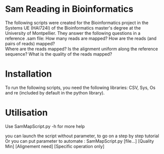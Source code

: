 # Sam Reading in Bioinformatics
The following scripts were created for the Bioinformatics project in the Systems UE (HAI724I) of the Bioinformatics master's degree at the University of Montpellier.
They answer the following questions in a reference .sam file:
How many reads are mapped? 
How are the reads (and pairs of reads) mapped?  
Where are the reads mapped? Is the alignment uniform along the reference sequence? 
What is the quality of the reads mapped?

# Installation
To run the following scripts, you need the following libraries: CSV, Sys, Os and re (included by default in the python library).


# Utilisation

Use SamMapScript.py -h for more help

you can launch the script without parameter, to go on a step by step tutorial
Or you can put parameter to automate :
SamMapScript.py [file...] [Quality Min] [Alignement need] [Specific operation only]

